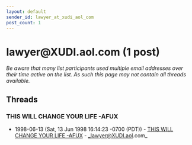 ```yaml
---
layout: default
sender_id: lawyer_at_xudi_aol_com
post_count: 1
---
```


# lawyer<span>@</span>XUDI.aol.com (1 post)

_Be aware that many list participants used multiple email addresses over their time active on the list. As such this page may not contain all threads available._

## Threads

### THIS WILL CHANGE YOUR LIFE -AFUX
+ 1998-06-13 (Sat, 13 Jun 1998 16:14:23 -0700 (PDT)) - [THIS WILL CHANGE YOUR LIFE -AFUX](/archive/1998/06/767d4bf9947727d27f284a028daa232a51a4a0d2ccd9d2a4f446bdafef1efb67) - _lawyer@XUDI.aol.com_

